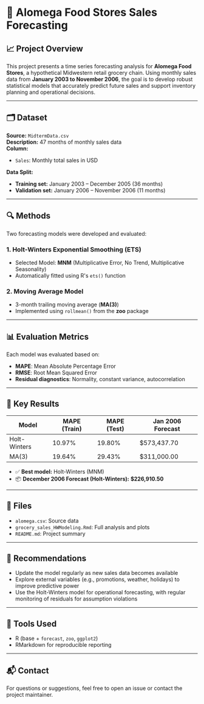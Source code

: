# 🛒 Alomega Food Stores Sales Forecasting

## 📈 Project Overview

This project presents a time series forecasting analysis for **Alomega Food Stores**, a hypothetical Midwestern retail grocery chain. Using monthly sales data from **January 2003 to November 2006**, the goal is to develop robust statistical models that accurately predict future sales and support inventory planning and operational decisions.

---

## 🗂️ Dataset

**Source:** `MidtermData.csv`  
**Description:** 47 months of monthly sales data  
**Column:**
- `Sales`: Monthly total sales in USD

**Data Split:**
- **Training set:** January 2003 – December 2005 (36 months)  
- **Validation set:** January 2006 – November 2006 (11 months)

---

## 🔍 Methods

Two forecasting models were developed and evaluated:

### 1. Holt-Winters Exponential Smoothing (ETS)
- Selected Model: **MNM** (Multiplicative Error, No Trend, Multiplicative Seasonality)
- Automatically fitted using R's `ets()` function

### 2. Moving Average Model
- 3-month trailing moving average (**MA(3)**)
- Implemented using `rollmean()` from the **zoo** package

---

## 📊 Evaluation Metrics

Each model was evaluated based on:
- **MAPE**: Mean Absolute Percentage Error  
- **RMSE**: Root Mean Squared Error  
- **Residual diagnostics**: Normality, constant variance, autocorrelation

---

## 📌 Key Results

| Model         | MAPE (Train) | MAPE (Test) | Jan 2006 Forecast |
|---------------|--------------|-------------|-------------------|
| Holt-Winters  | 10.97%       | 19.80%      | $573,437.70       |
| MA(3)         | 19.64%       | 29.43%      | $311,000.00       |

- ✅ **Best model:** Holt-Winters (MNM)
- 📦 **December 2006 Forecast (Holt-Winters):** **$226,910.50**

---

## 📁 Files

- `alomega.csv`: Source data  
- `grocery_sales_HWModeling.Rmd`: Full analysis and plots  
- `README.md`: Project summary

---

## 🧠 Recommendations

- Update the model regularly as new sales data becomes available
- Explore external variables (e.g., promotions, weather, holidays) to improve predictive power
- Use the Holt-Winters model for operational forecasting, with regular monitoring of residuals for assumption violations

---

## 🔧 Tools Used

- R (base + `forecast`, `zoo`, `ggplot2`)
- RMarkdown for reproducible reporting

---

## 📬 Contact

For questions or suggestions, feel free to open an issue or contact the project maintainer.
